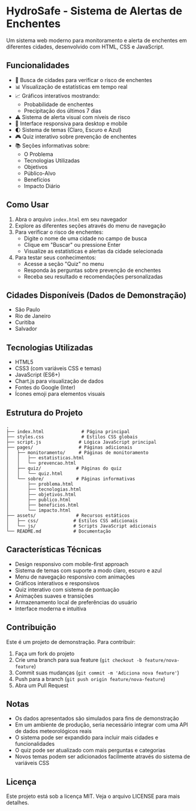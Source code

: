 # HydroSafe - Sistema de Alertas de Enchentes

Um sistema web moderno para monitoramento e alerta de enchentes em diferentes cidades, desenvolvido com HTML, CSS e JavaScript.

## Funcionalidades

- 🎯 Busca de cidades para verificar o risco de enchentes
- 📊 Visualização de estatísticas em tempo real
- 📈 Gráficos interativos mostrando:
  - Probabilidade de enchentes
  - Precipitação dos últimos 7 dias
- ⚠️ Sistema de alerta visual com níveis de risco
- 📱 Interface responsiva para desktop e mobile
- 🌓 Sistema de temas (Claro, Escuro e Azul)
- 🎮 Quiz interativo sobre prevenção de enchentes
- 📚 Seções informativas sobre:
  - O Problema
  - Tecnologias Utilizadas
  - Objetivos
  - Público-Alvo
  - Benefícios
  - Impacto Diário

## Como Usar

1. Abra o arquivo `index.html` em seu navegador
2. Explore as diferentes seções através do menu de navegação
3. Para verificar o risco de enchentes:
   - Digite o nome de uma cidade no campo de busca
   - Clique em "Buscar" ou pressione Enter
   - Visualize as estatísticas e alertas da cidade selecionada
4. Para testar seus conhecimentos:
   - Acesse a seção "Quiz" no menu
   - Responda às perguntas sobre prevenção de enchentes
   - Receba seu resultado e recomendações personalizadas

## Cidades Disponíveis (Dados de Demonstração)

- São Paulo
- Rio de Janeiro
- Curitiba
- Salvador

## Tecnologias Utilizadas

- HTML5
- CSS3 (com variáveis CSS e temas)
- JavaScript (ES6+)
- Chart.js para visualização de dados
- Fontes do Google (Inter)
- Ícones emoji para elementos visuais

## Estrutura do Projeto

```
.
├── index.html              # Página principal
├── styles.css              # Estilos CSS globais
├── script.js              # Lógica JavaScript principal
├── pages/                 # Páginas adicionais
│   ├── monitoramento/     # Páginas de monitoramento
│   │   ├── estatisticas.html
│   │   └── prevencao.html
│   ├── quiz/             # Páginas do quiz
│   │   └── quiz.html
│   └── sobre/            # Páginas informativas
│       ├── problema.html
│       ├── tecnologias.html
│       ├── objetivos.html
│       ├── publico.html
│       ├── beneficios.html
│       └── impacto.html
├── assets/               # Recursos estáticos
│   ├── css/             # Estilos CSS adicionais
│   └── js/              # Scripts JavaScript adicionais
└── README.md            # Documentação
```

## Características Técnicas

- Design responsivo com mobile-first approach
- Sistema de temas com suporte a modo claro, escuro e azul
- Menu de navegação responsivo com animações
- Gráficos interativos e responsivos
- Quiz interativo com sistema de pontuação
- Animações suaves e transições
- Armazenamento local de preferências do usuário
- Interface moderna e intuitiva

## Contribuição

Este é um projeto de demonstração. Para contribuir:

1. Faça um fork do projeto
2. Crie uma branch para sua feature (`git checkout -b feature/nova-feature`)
3. Commit suas mudanças (`git commit -m 'Adiciona nova feature'`)
4. Push para a branch (`git push origin feature/nova-feature`)
5. Abra um Pull Request

## Notas

- Os dados apresentados são simulados para fins de demonstração
- Em um ambiente de produção, seria necessário integrar com uma API de dados meteorológicos reais
- O sistema pode ser expandido para incluir mais cidades e funcionalidades
- O quiz pode ser atualizado com mais perguntas e categorias
- Novos temas podem ser adicionados facilmente através do sistema de variáveis CSS

## Licença

Este projeto está sob a licença MIT. Veja o arquivo LICENSE para mais detalhes. 